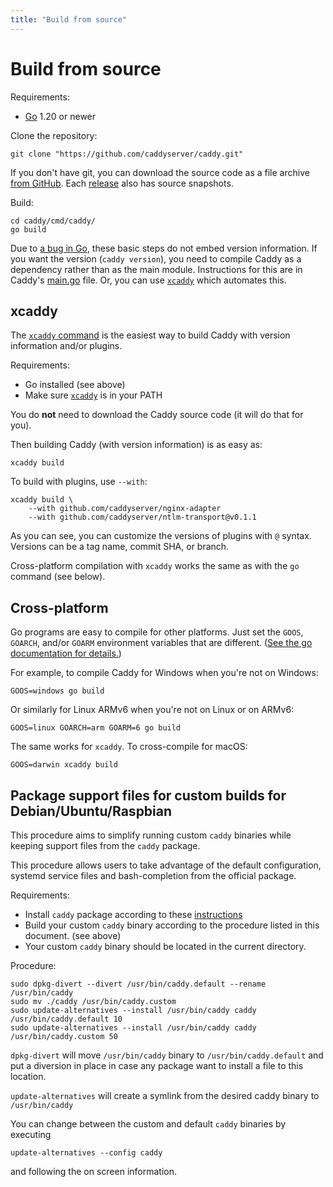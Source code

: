 ```yaml
---
title: "Build from source"
---
```


# Build from source

Requirements:

- [Go](https://golang.org/doc/install) 1.20 or newer

Clone the repository:

<pre><code class="cmd bash">git clone "https://github.com/caddyserver/caddy.git"</code></pre>

If you don't have git, you can download the source code as a file archive [from GitHub](https://github.com/caddyserver/caddy). Each [release](https://github.com/caddyserver/caddy/releases) also has source snapshots.

Build:

<pre><code class="cmd"><span class="bash">cd caddy/cmd/caddy/</span>
<span class="bash">go build</span></code></pre>


<aside class="tip">

Due to [a bug in Go](https://github.com/golang/go/issues/29228), these basic steps do not embed version information. If you want the version (`caddy version`), you need to compile Caddy as a dependency rather than as the main module. Instructions for this are in Caddy's [main.go](https://github.com/caddyserver/caddy/blob/master/cmd/caddy/main.go) file. Or, you can use [`xcaddy`](#xcaddy) which automates this.

</aside>


## xcaddy

The [`xcaddy` command](https://github.com/caddyserver/xcaddy) is the easiest way to build Caddy with version information and/or plugins.

Requirements:

- Go installed (see above)
- Make sure [`xcaddy`](https://github.com/caddyserver/xcaddy/releases) is in your PATH

You do **not** need to download the Caddy source code (it will do that for you).

Then building Caddy (with version information) is as easy as:

<pre><code class="cmd bash">xcaddy build</code></pre>

To build with plugins, use `--with`:

<pre><code class="cmd bash">xcaddy build \
    --with github.com/caddyserver/nginx-adapter
	--with github.com/caddyserver/ntlm-transport@v0.1.1</code></pre>

As you can see, you can customize the versions of plugins with `@` syntax. Versions can be a tag name, commit SHA, or branch.

Cross-platform compilation with `xcaddy` works the same as with the `go` command (see below).


## Cross-platform

Go programs are easy to compile for other platforms. Just set the `GOOS`, `GOARCH`, and/or `GOARM` environment variables that are different. ([See the go documentation for details.](https://golang.org/doc/install/source#environment))

For example, to compile Caddy for Windows when you're not on Windows:

<pre><code class="cmd bash">GOOS=windows go build</code></pre>

Or similarly for Linux ARMv6 when you're not on Linux or on ARMv6:

<pre><code class="cmd bash">GOOS=linux GOARCH=arm GOARM=6 go build</code></pre>

The same works for `xcaddy`. To cross-compile for macOS:

<pre><code class="cmd bash">GOOS=darwin xcaddy build</code></pre>

## Package support files for custom builds for Debian/Ubuntu/Raspbian

This procedure aims to simplify running custom `caddy` binaries while keeping support files from the `caddy` package.

This procedure allows users to take advantage of the default configuration, systemd service files and bash-completion from the official package.

Requirements:
- Install `caddy` package according to these [instructions](/docs/install#debian-ubuntu-raspbian)
- Build your custom `caddy` binary according to the procedure listed in this document. (see above)
- Your custom `caddy` binary should be located in the current directory.

Procedure:
<pre><code class="cmd"><span class="bash">sudo dpkg-divert --divert /usr/bin/caddy.default --rename /usr/bin/caddy</span>
<span class="bash">sudo mv ./caddy /usr/bin/caddy.custom</span>
<span class="bash">sudo update-alternatives --install /usr/bin/caddy caddy /usr/bin/caddy.default 10</span>
<span class="bash">sudo update-alternatives --install /usr/bin/caddy caddy /usr/bin/caddy.custom 50</span>
</code></pre>


`dpkg-divert` will move `/usr/bin/caddy` binary to `/usr/bin/caddy.default` and put a diversion in place in case any package want to install a file to this location.

`update-alternatives` will create a symlink from the desired caddy binary to `/usr/bin/caddy`

You can change between the custom and default `caddy` binaries by executing
<pre><code class="cmd bash">update-alternatives --config caddy</code></pre>
and following the on screen information.
